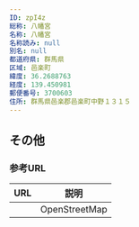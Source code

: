 ```yaml
---
ID: zpI4z
総称: 八幡宮
名称: 八幡宮
名称読み: null
別名: null
都道府県: 群馬県
区域: 邑楽町
緯度: 36.2688763
経度: 139.450981
郵便番号: 3700603
住所: 群馬県邑楽郡邑楽町中野１３１５
---
```


## その他

### 参考URL

| URL | 説明          |
| --- | ------------- |
|     | OpenStreetMap |

